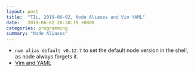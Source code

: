```yaml
---
layout: post
title:  "TIL, 2019-06-02, Node Aliases and Vim YAML"
date:   2019-06-02 20:30:19 +0800
categories: programming
summary: "Node Aliases"
---
```


- `nvm alias default v0.12.7` to set the default node version in the shell, as node always forgets it.
- [Vim and YAML](https://lornajane.net/posts/2018/vim-settings-for-working-with-yaml)
